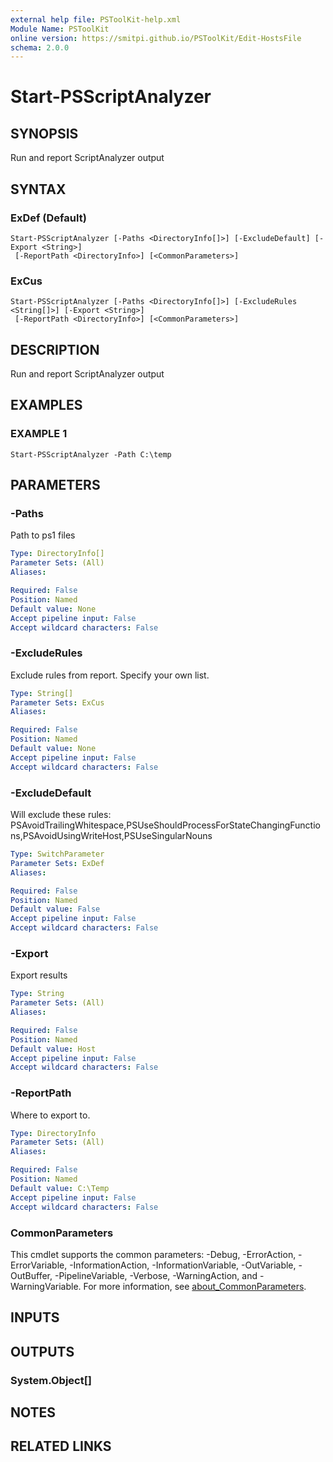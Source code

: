 ```yaml
---
external help file: PSToolKit-help.xml
Module Name: PSToolKit
online version: https://smitpi.github.io/PSToolKit/Edit-HostsFile
schema: 2.0.0
---
```


# Start-PSScriptAnalyzer

## SYNOPSIS
Run and report ScriptAnalyzer output

## SYNTAX

### ExDef (Default)
```
Start-PSScriptAnalyzer [-Paths <DirectoryInfo[]>] [-ExcludeDefault] [-Export <String>]
 [-ReportPath <DirectoryInfo>] [<CommonParameters>]
```

### ExCus
```
Start-PSScriptAnalyzer [-Paths <DirectoryInfo[]>] [-ExcludeRules <String[]>] [-Export <String>]
 [-ReportPath <DirectoryInfo>] [<CommonParameters>]
```

## DESCRIPTION
Run and report ScriptAnalyzer output

## EXAMPLES

### EXAMPLE 1
```
Start-PSScriptAnalyzer -Path C:\temp
```

## PARAMETERS

### -Paths
Path to ps1 files

```yaml
Type: DirectoryInfo[]
Parameter Sets: (All)
Aliases:

Required: False
Position: Named
Default value: None
Accept pipeline input: False
Accept wildcard characters: False
```

### -ExcludeRules
Exclude rules from report.
Specify your own list.

```yaml
Type: String[]
Parameter Sets: ExCus
Aliases:

Required: False
Position: Named
Default value: None
Accept pipeline input: False
Accept wildcard characters: False
```

### -ExcludeDefault
Will exclude these rules: PSAvoidTrailingWhitespace,PSUseShouldProcessForStateChangingFunctions,PSAvoidUsingWriteHost,PSUseSingularNouns

```yaml
Type: SwitchParameter
Parameter Sets: ExDef
Aliases:

Required: False
Position: Named
Default value: False
Accept pipeline input: False
Accept wildcard characters: False
```

### -Export
Export results

```yaml
Type: String
Parameter Sets: (All)
Aliases:

Required: False
Position: Named
Default value: Host
Accept pipeline input: False
Accept wildcard characters: False
```

### -ReportPath
Where to export to.

```yaml
Type: DirectoryInfo
Parameter Sets: (All)
Aliases:

Required: False
Position: Named
Default value: C:\Temp
Accept pipeline input: False
Accept wildcard characters: False
```

### CommonParameters
This cmdlet supports the common parameters: -Debug, -ErrorAction, -ErrorVariable, -InformationAction, -InformationVariable, -OutVariable, -OutBuffer, -PipelineVariable, -Verbose, -WarningAction, and -WarningVariable. For more information, see [about_CommonParameters](http://go.microsoft.com/fwlink/?LinkID=113216).

## INPUTS

## OUTPUTS

### System.Object[]
## NOTES

## RELATED LINKS

